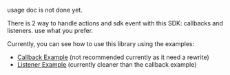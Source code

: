 usage doc is not done yet.

There is 2 way to handle actions and sdk event with this SDK:
callbacks and listeners.
use what you prefer.

Currently, you can see how to use this library using the examples:
- [Callback Example](./src/main/java/xyz/alexcrea/jacn/example/callback/TicTacToeExample1.java) (not recommended currently as it need a rewrite)
- [Listener Example](./src/main/java/xyz/alexcrea/jacn/example/callback/TicTacToeExample1.java) (currently cleaner than the callback example)

 